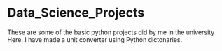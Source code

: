 # Data_Science_Projects
These are some of the basic python projects did by me in the university
Here, I have made a unit converter using Python dictonaries.
